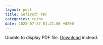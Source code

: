 ```yaml
---
layout: post
title: Sefiroth PDF
categories: reihe
date: 2025-07-27 01:21:06 +0200
---
```


<object data="{{ '/resources/uploads/pdf-zur-reihe.pdf' | relative_url }}" type="application/pdf" class="pdfembed">
	<p> Unable to display PDF file. <a href="{{ '/resources/uploads/pdf-zur-reihe.pdf' | relative_url }}">Download</a> instead.</p>
</object>